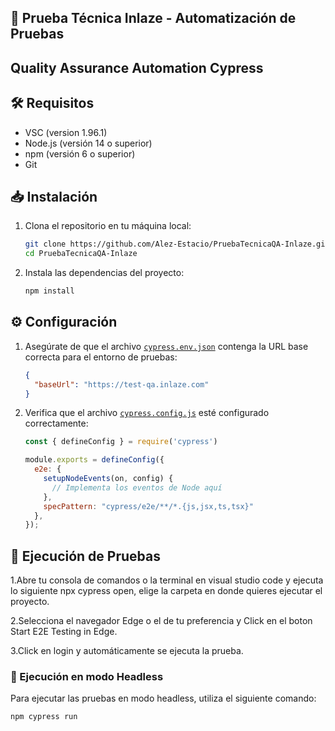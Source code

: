 ## 🚀 Prueba Técnica Inlaze - Automatización de Pruebas



## Quality Assurance Automation Cypress


## 🛠️ Requisitos

- VSC (version 1.96.1) 
- Node.js (versión 14 o superior)
- npm (versión 6 o superior)
- Git

## 📥 Instalación

1. Clona el repositorio en tu máquina local:
    ```sh
    git clone https://github.com/Alez-Estacio/PruebaTecnicaQA-Inlaze.git
    cd PruebaTecnicaQA-Inlaze

    ```

2. Instala las dependencias del proyecto:
    ```sh
    npm install
    ```

## ⚙️ Configuración

1. Asegúrate de que el archivo [`cypress.env.json`](cypress.env.json ) contenga la URL base correcta para el entorno de pruebas:
    ```json
    {
      "baseUrl": "https://test-qa.inlaze.com"
    }
    ```

2. Verifica que el archivo [`cypress.config.js`](cypress.config.js ) esté configurado correctamente:
    ```js
    const { defineConfig } = require('cypress')

    module.exports = defineConfig({
      e2e: {
        setupNodeEvents(on, config) {
          // Implementa los eventos de Node aquí
        },
        specPattern: "cypress/e2e/**/*.{js,jsx,ts,tsx}"
      },
    });
    ```

## 🧪 Ejecución de Pruebas
1.Abre tu consola de comandos o la terminal en visual studio code y ejecuta lo siguiente npx cypress open,
elige la carpeta en donde quieres ejecutar el proyecto.

2.Selecciona el navegador Edge o el de tu preferencia y Click en el boton Start E2E Testing in Edge.

3.Click en login y automáticamente se ejecuta la prueba.

### 🏃 Ejecución en modo Headless

Para ejecutar las pruebas en modo headless, utiliza el siguiente comando:
```sh
npm cypress run 
